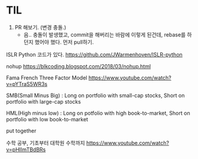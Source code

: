 # TIL

1. PR 해보기. (변경 충돌.)
    - 음.. 충돌이 발생했고, commit을 해버리는 바람에 이렇게 된건데, rebase를 하던지 했어야 했다. 먼저 pull하기.

ISLR Python 코드가 있다.
https://github.com/JWarmenhoven/ISLR-python

nohup
https://blkcoding.blogspot.com/2018/03/nohup.html


Fama French Three Factor Model
https://www.youtube.com/watch?v=pYTraS5WR3s

SMB(Small Minus Big)
 : Long on portfolio with small-cap stocks,
   Short on portfolio with large-cap stocks

HML(High minus low)
 : Long on potfolio with high book-to-market,
  Short on portfolio with low book-to-market

put together 

수학 공부, 기초부터 대학원 수학까지
https://www.youtube.com/watch?v=pHIImTBdBRs

